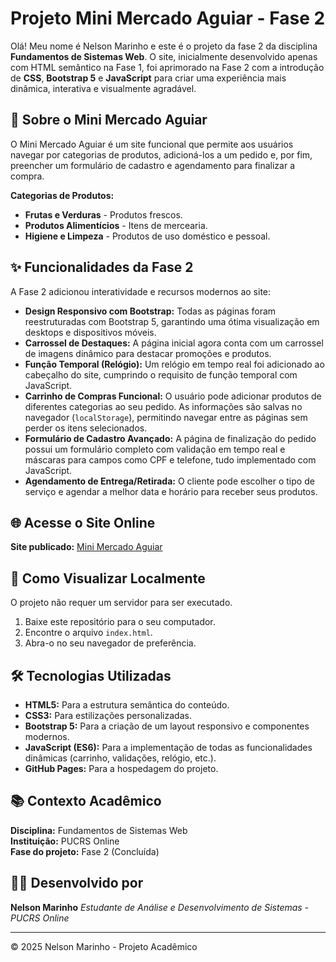 # Projeto Mini Mercado Aguiar - Fase 2

Olá! Meu nome é Nelson Marinho e este é o projeto da fase 2 da disciplina **Fundamentos de Sistemas Web**. O site, inicialmente desenvolvido apenas com HTML semântico na Fase 1, foi aprimorado na Fase 2 com a introdução de **CSS**, **Bootstrap 5** e **JavaScript** para criar uma experiência mais dinâmica, interativa e visualmente agradável.

## 🛒 Sobre o Mini Mercado Aguiar

O Mini Mercado Aguiar é um site funcional que permite aos usuários navegar por categorias de produtos, adicioná-los a um pedido e, por fim, preencher um formulário de cadastro e agendamento para finalizar a compra.

**Categorias de Produtos:**
- **Frutas e Verduras** - Produtos frescos.
- **Produtos Alimentícios** - Itens de mercearia.
- **Higiene e Limpeza** - Produtos de uso doméstico e pessoal.

## ✨ Funcionalidades da Fase 2

A Fase 2 adicionou interatividade e recursos modernos ao site:
- **Design Responsivo com Bootstrap:** Todas as páginas foram reestruturadas com Bootstrap 5, garantindo uma ótima visualização em desktops e dispositivos móveis.
- **Carrossel de Destaques:** A página inicial agora conta com um carrossel de imagens dinâmico para destacar promoções e produtos.
- **Função Temporal (Relógio):** Um relógio em tempo real foi adicionado ao cabeçalho do site, cumprindo o requisito de função temporal com JavaScript.
- **Carrinho de Compras Funcional:** O usuário pode adicionar produtos de diferentes categorias ao seu pedido. As informações são salvas no navegador (`localStorage`), permitindo navegar entre as páginas sem perder os itens selecionados.
- **Formulário de Cadastro Avançado:** A página de finalização do pedido possui um formulário completo com validação em tempo real e máscaras para campos como CPF e telefone, tudo implementado com JavaScript.
- **Agendamento de Entrega/Retirada:** O cliente pode escolher o tipo de serviço e agendar a melhor data e horário para receber seus produtos.

## 🌐 Acesse o Site Online

**Site publicado:** [Mini Mercado Aguiar](https://developer-nelsonmarinho.github.io/MiniMercado/)

## 🚀 Como Visualizar Localmente

O projeto não requer um servidor para ser executado.
1. Baixe este repositório para o seu computador.
2. Encontre o arquivo `index.html`.
3. Abra-o no seu navegador de preferência.

## 🛠️ Tecnologias Utilizadas

- **HTML5:** Para a estrutura semântica do conteúdo.
- **CSS3:** Para estilizações personalizadas.
- **Bootstrap 5:** Para a criação de um layout responsivo e componentes modernos.
- **JavaScript (ES6):** Para a implementação de todas as funcionalidades dinâmicas (carrinho, validações, relógio, etc.).
- **GitHub Pages:** Para a hospedagem do projeto.

## 📚 Contexto Acadêmico

**Disciplina:** Fundamentos de Sistemas Web  
**Instituição:** PUCRS Online  
**Fase do projeto:** Fase 2 (Concluída)

## 👨‍💻 Desenvolvido por

**Nelson Marinho** *Estudante de Análise e Desenvolvimento de Sistemas - PUCRS Online*

---
© 2025 Nelson Marinho - Projeto Acadêmico